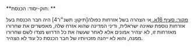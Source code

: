 **חוק-יסוד: הכנסת: **

[מקור: סעיף 16א. ](https://he.wikisource.org/wiki/%D7%97%D7%95%D7%A7-%D7%99%D7%A1%D7%95%D7%93:_%D7%94%D7%9B%D7%A0%D7%A1%D7%AA#%D7%A1%D7%A2%D7%99%D7%A3_16א)
אי הצהרה בשל אזרחות כפולה[תיקון: תשנ״ו־4]
היה חבר הכנסת בעל אזרחות נוספת שאינה ישראלית, ודיני המדינה שהוא אזרח שלה, מאפשרים את שחרורו מאזרחות זו, לא יצהיר אמונים אלא לאחר שעשה את כל הדרוש מצדו לשם שחרורו ממנה, והוא לא ייהנה מזכויותיו של חבר הכנסת כל עוד לא הצהיר.